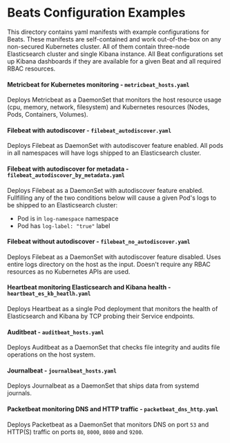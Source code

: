 # Beats Configuration Examples

This directory contains yaml manifests with example configurations for Beats. These manifests are self-contained and work out-of-the-box on any non-secured Kubernetes cluster. All of them contain three-node Elasticsearch cluster and single Kibana instance. All Beat configurations set up Kibana dashboards if they are available for a given Beat and all required RBAC resources. 


#### Metricbeat for Kubernetes monitoring - `metricbeat_hosts.yaml`

Deploys Metricbeat as a DaemonSet that monitors the host resource usage (cpu, memory, network, filesystem) and Kubernetes resources (Nodes, Pods, Containers, Volumes).

#### Filebeat with autodiscover - `filebeat_autodiscover.yaml`

Deploys Filebeat as DaemonSet with autodiscover feature enabled. All pods in all namespaces will have logs shipped to an Elasticsearch cluster.

#### Filebeat with autodiscover for metadata - `filebeat_autodiscover_by_metadata.yaml`

Deploys Filebeat as a DaemonSet with autodiscover feature enabled. Fullfilling any of the two conditions below will cause a given Pod's logs to be shipped to an Elasticsearch cluster:

- Pod is in `log-namespace` namespace
- Pod has `log-label: "true"` label 

#### Filebeat without autodiscover - `filebeat_no_autodiscover.yaml`

Deploys Filebeat as a DaemonSet with autodiscover feature disabled. Uses entire logs directory on the host as the input. Doesn't require any RBAC resources as no Kubernetes APIs are used.   

#### Heartbeat monitoring Elasticsearch and Kibana health - `heartbeat_es_kb_heatlh.yaml`

Deploys Heartbeat as a single Pod deployment that monitors the health of Elasticsearch and Kibana by TCP probing their Service endpoints.

#### Auditbeat - `auditbeat_hosts.yaml`

Deploys Auditbeat as a DaemonSet that checks file integrity and audits file operations on the host system.

#### Journalbeat - `journalbeat_hosts.yaml`

Deploys Journalbeat as a DaemonSet that ships data from systemd journals.

#### Packetbeat monitoring DNS and HTTP traffic - `packetbeat_dns_http.yaml`

Deploys Packetbeat as a DaemonSet that monitors DNS on port `53` and HTTP(S) traffic on ports `80`, `8000`, `8080` and `9200`.

